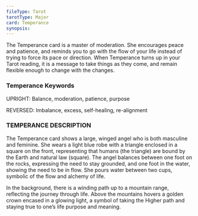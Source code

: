 ```yaml
---
fileType: Tarot
tarotType: Major
card: Temperance
synopsis: 
---
```

The Temperance card is a master of moderation. She encourages peace and patience, and reminds you to go with the flow of your life instead of trying to force its pace or direction. When Temperance turns up in your Tarot reading, it is a message to take things as they come, and remain flexible enough to change with the changes.

### Temperance Keywords

UPRIGHT: Balance, moderation, patience, purpose

REVERSED: Imbalance, excess, self-healing, re-alignment

### TEMPERANCE DESCRIPTION

The Temperance card shows a large, winged angel who is both masculine and feminine. She wears a light blue robe with a triangle enclosed in a square on the front, representing that humans (the triangle) are bound by the Earth and natural law (square). The angel balances between one foot on the rocks, expressing the need to stay grounded, and one foot in the water, showing the need to be in flow. She pours water between two cups, symbolic of the flow and alchemy of life.

In the background, there is a winding path up to a mountain range, reflecting the journey through life. Above the mountains hovers a golden crown encased in a glowing light, a symbol of taking the Higher path and staying true to one’s life purpose and meaning.